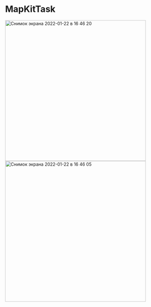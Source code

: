 # MapKitTask

<img width="454" alt="Снимок экрана 2022-01-22 в 16 46 20" src="https://user-images.githubusercontent.com/77303319/151383211-0b425b00-048b-4c4c-8465-0b36e026b886.png">
<img width="454" alt="Снимок экрана 2022-01-22 в 16 46 05" src="https://user-images.githubusercontent.com/77303319/151383233-6afee069-ed7c-4066-96f8-d641b126ae23.png">
